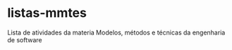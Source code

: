 # listas-mmtes
Lista de atividades da materia Modelos, métodos e técnicas da engenharia de software
